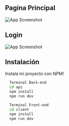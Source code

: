 ## Pagina Principal

![App Screenshot](https://res.cloudinary.com/dkqlhd9l3/image/upload/v1680674016/ChatProyecto_knppyw.png)

## Login

![App Screenshot](https://res.cloudinary.com/dkqlhd9l3/image/upload/v1681176450/Login_nuzyih.png)


## Instalación

Instala mi proyecto con NPM!

```bash
  Terminal Back-end
  cd api
  npm install
  npm run dev

  Terminal Front-end
  cd client
  npm install
  npm run dev
```
    
